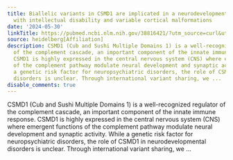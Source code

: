 ```yaml
---
title: Biallelic variants in CSMD1 are implicated in a neurodevelopmental disorder
  with intellectual disability and variable cortical malformations
date: '2024-05-30'
linkTitle: https://pubmed.ncbi.nlm.nih.gov/38816421/?utm_source=curl&utm_medium=rss&utm_campaign=pubmed-2&utm_content=1FakS-2QOkCT8HsMOQP1bCRQ4YzyumYOmxmF0moLsQ3dFB1E9V&fc=20220326224207&ff=20240531182159&v=2.18.0.post9+e462414
source: heidelberg[Affiliation]
description: CSMD1 (Cub and Sushi Multiple Domains 1) is a well-recognized regulator
  of the complement cascade, an important component of the innate immune response.
  CSMD1 is highly expressed in the central nervous system (CNS) where emergent functions
  of the complement pathway modulate neural development and synaptic activity. While
  a genetic risk factor for neuropsychiatric disorders, the role of CSMD1 in neurodevelopmental
  disorders is unclear. Through international variant sharing, we ...
disable_comments: true
---
```

CSMD1 (Cub and Sushi Multiple Domains 1) is a well-recognized regulator of the complement cascade, an important component of the innate immune response. CSMD1 is highly expressed in the central nervous system (CNS) where emergent functions of the complement pathway modulate neural development and synaptic activity. While a genetic risk factor for neuropsychiatric disorders, the role of CSMD1 in neurodevelopmental disorders is unclear. Through international variant sharing, we ...